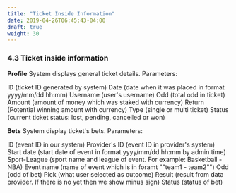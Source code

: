 ```yaml
---
title: "Ticket Inside Information"
date: 2019-04-26T06:45:43-04:00
draft: true
weight: 30
---
```


### 4.3 Ticket inside information

**Profile**
System displays general ticket details. Parameters:

ID (ticket ID generated by system)
Date (date when it was placed in format yyyy/mm/dd hh:mm)
Username (user's username)
Odd (total odd in ticket)
Amount (amount of money which was staked with currency)
Return (Potential winning amount with currency)
Type (single or multi ticket)
Status (current ticket status: lost, pending, cancelled or won)

**Bets**
System display ticket's bets. Parameters:

ID (event ID in our system)
Provider's ID (event ID in provider's system)
Start date (start date of event in format yyyy/mm/dd hh:mm by admin time)
Sport-League (sport name and league of event. For example: Basketball - NBA)
Event name (name of event which is in foramt ""team1 - team2"")
Odd (odd of bet)
Pick (what user selected as outcome)
Result (result from data provider. If there is no yet then we show minus sign)
Status (status of bet)

